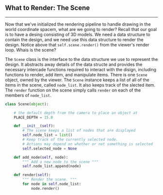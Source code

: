 ## What to Render: The Scene

--- 

Now that we've initialized the rendering pipeline to handle drawing in the world coordinate spacem, what are we going to render? Recall that our goal is to have a desing consisting of 3D models. We need a data structure to contain the design, and we need use this data structure to render the design. Notice above that `self.scene.render()` from the viewer's render loop. Whais is the scene?

The `Scene` class is the interface to the data structure we use to represent the design. It abstracts away details of the data structe and provides the necessary intercade functions required to interact with the disign, including functions to render, add item, and manipulate items. There is one `Scene` object, owned by the viewer. The `Scene` instance keeps a list of all of the items in the scene, called `node_list`. It also keeps track of the slected item. The `render` function on the scene simply calls `render` on each of the members of `node_list`.


```python
class Scene(object):

    # the default depth from the camera to place an object at
    PLACE_DEPTH = 15.0

    def __init__(self):
        # The scene keeps a list of nodes that are displayed
        self.node_list = list()
        # Keep track of the currently selected node.
        # Actions may depend on whether or not something is selected
        self.selected_node = None

    def add_node(self, node):
        """ Add a new node to the scene """
        self.node_list.append(node)

    def render(self):
        """ Render the scene. """
        for node in self.node_list:
            node.render()
```